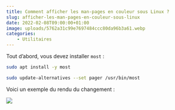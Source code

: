 ```yaml
---
title: Comment afficher les man-pages en couleur sous Linux ?
slug: afficher-les-man-pages-en-couleur-sous-linux
date: 2022-02-08T09:00:00+01:00
image: uploads/5762a31c99e7697484ccc80da96b3a61.webp
categories:
    - Utilitaires
---
```


Tout d’abord, vous devez installer `most` :

```bash
sudo apt install -y most
```

```bash
sudo update-alternatives --set pager /usr/bin/most
```

Voici un exemple du rendu du changement :

![](uploads/f24fc6f689fb34796b92c054f696cdf8.webp)